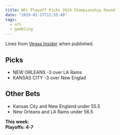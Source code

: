 ```yaml
---
title: NFL Playoff Picks 2019 Championship Round
date: "2019-01-17T12:35:49"
tags:
  - nfl
  - gambling
---
```


Lines from [Vegas Insider](http://www.vegasinsider.com/nfl/matchups/matchups.cfm/week/20/season/2018) when published.

## Picks

- NEW ORLEANS -3 over LA Rams
- KANSAS CITY -3 over New Englad

## Other Bets

- Kansas City and New England under 55.5
- New Orleans and LA Rams under 56.5

**This week:**<br/>
**Playoffs: 4-7**
